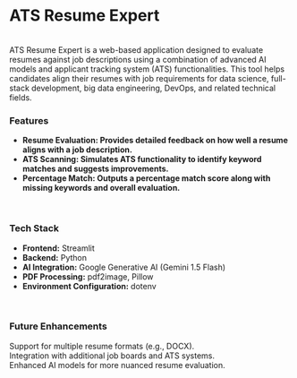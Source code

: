 <h1>ATS Resume Expert</h1>
<br>
ATS Resume Expert is a web-based application designed to evaluate resumes against job descriptions using a combination of advanced AI models and applicant tracking system (ATS) functionalities. This tool helps candidates align their resumes with job requirements for data science, full-stack development, big data engineering, DevOps, and related technical fields.
<br>
<h3>Features</h3>
<ul>
<li><b>Resume Evaluation: Provides detailed feedback on how well a resume aligns with a job description.</b></li>
<li><b>ATS Scanning: Simulates ATS functionality to identify keyword matches and suggests improvements.</b></li>
<li><b>Percentage Match: Outputs a percentage match score along with missing keywords and overall evaluation.</b></li>
</ul>
<br>
<h3>Tech Stack</h3>
<ul>
<li><b>Frontend:</b> Streamlit</li>
<li><b>Backend:</b> Python</li>
<li><b>AI Integration:</b> Google Generative AI (Gemini 1.5 Flash)</li>
<li><b>PDF Processing:</b> pdf2image, Pillow</li>
<li><b>Environment Configuration:</b> dotenv</li>
</ul>
<br>
<h3>Future Enhancements</h3>
Support for multiple resume formats (e.g., DOCX).
<br>
Integration with additional job boards and ATS systems.
<br>
Enhanced AI models for more nuanced resume evaluation.




